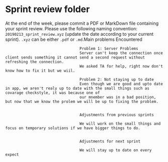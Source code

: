 # Sprint review folder

At the end of the week, please commit a PDF or MarkDown file containing your sprint review.
Please use the following naming convention: `20190213_sprint_review.xyz` (update the date according to your current sprint).
`.xyz` can be either `.pdf` or `.md`.Main problems  Encountered
                                     
                                     Problem 1: Server Problems 
                                     Server can't keep the connection once client sends something it cannot send a second request without refreshing the connection.
                                     We asked TA for help, right now don't know how to fix it but we wiil.
                                     
                                     Problem 2: Not staying up to date
                                     Even though we are good and upto date in app, we aren't realy up to date with the small things such as covarage checkstyle, it was because one of
                                     our mnember was in a bad position, but now that we know the prolem we will be up to fixing the problem.
                                     
                                     
                                     Adjustments from previous sprints
                                     
                                     We will work on the small things and focus on temporary solutions if we have bigger things to do.
                                     
                                     
                                     Adjustments for next sprint
                                     
                                     We will stay up to date on every expect
